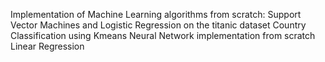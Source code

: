 Implementation of Machine Learning algorithms from scratch:
  Support Vector Machines and Logistic Regression on the titanic dataset 
  Country Classification using Kmeans
  Neural Network implementation from scratch
  Linear Regression

